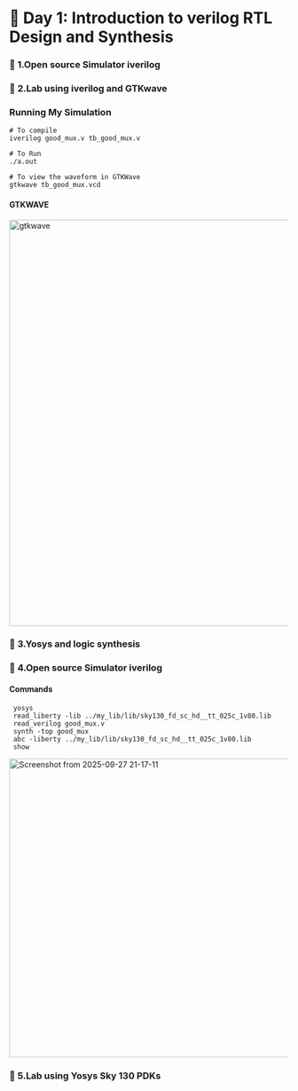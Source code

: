 

# 🚀 Day 1: Introduction to verilog RTL Design and Synthesis

### 🧠 **1.Open source Simulator iverilog**



### 🧠 **2.Lab using iverilog and GTKwave**

### Running My Simulation
```shell
# To compile
iverilog good_mux.v tb_good_mux.v

# To Run
./a.out

# To view the waveform in GTKWave
gtkwave tb_good_mux.vcd
```
#### GTKWAVE

<img width="958" height="733" alt="gtkwave" src="https://github.com/user-attachments/assets/b3fe8f33-c5b1-456e-a9af-cf4e9493cb1d" />




### 🧠 **3.Yosys and logic synthesis**

### 🧠 **4.Open source Simulator iverilog**
#### Commands
     yosys
     read_liberty -lib ../my_lib/lib/sky130_fd_sc_hd__tt_025c_1v80.lib
     read_verilog good_mux.v
     synth -top good_mux
     abc -liberty ../my_lib/lib/sky130_fd_sc_hd__tt_025c_1v80.lib
     show
<img width="940" height="539" alt="Screenshot from 2025-09-27 21-17-11" src="https://github.com/user-attachments/assets/04a3721f-561e-4a16-ae8c-86d72c2b09a8" />

### 🧠 **5.Lab using Yosys Sky 130 PDKs**



